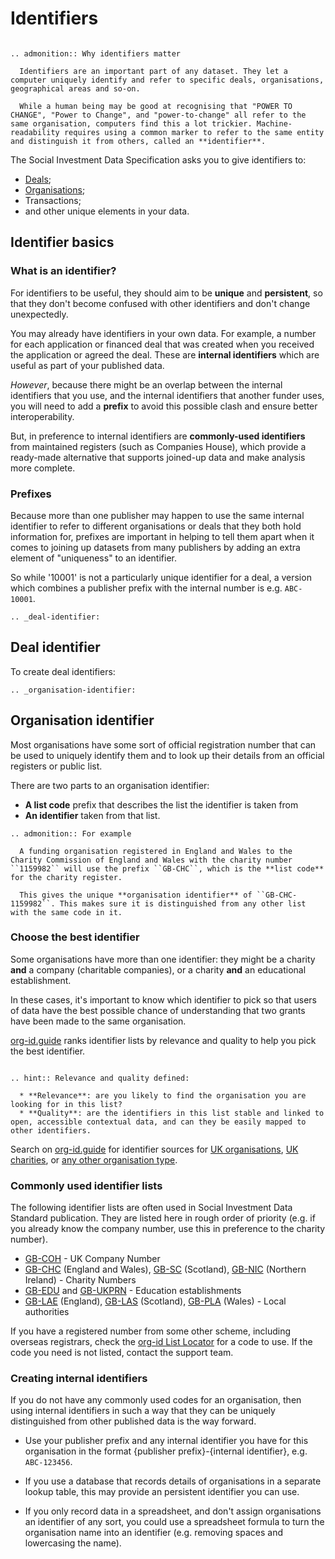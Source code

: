 # Identifiers

```eval_rst

.. admonition:: Why identifiers matter

  Identifiers are an important part of any dataset. They let a computer uniquely identify and refer to specific deals, organisations, geographical areas and so-on.

  While a human being may be good at recognising that "POWER TO CHANGE", "Power to Change", and "power-to-change" all refer to the same organisation, computers find this a lot trickier. Machine-readability requires using a common marker to refer to the same entity and distinguish it from others, called an **identifier**.

```

The Social Investment Data Specification asks you to give identifiers to:

* [Deals](deal-identifier);  
* [Organisations](organisation-identifier);  
* Transactions;  
* and other unique elements in your data.  

## Identifier basics
### What is an identifier?
For identifiers to be useful, they should aim to be **unique** and **persistent**, so that they don't become confused with other identifiers and don't change unexpectedly.

You may already have identifiers in your own data. For example, a number for each application or financed deal that was created when you received the application or agreed the deal. These are **internal identifiers** which are useful as part of your published data.

*However*, because there might be an overlap between the internal identifiers that you use, and the internal identifiers that another funder uses, you will need to add a **prefix** to avoid this possible clash and ensure better interoperability.

But, in preference to internal identifiers are **commonly-used identifiers** from maintained registers (such as Companies House), which provide a ready-made alternative that supports joined-up data and make analysis more complete.

### Prefixes
Because more than one publisher may happen to use the same internal identifier to refer to different organisations or deals that they both hold information for, prefixes are important in helping to tell them apart when it comes to joining up datasets from many publishers by adding an extra element of "uniqueness" to an identifier.

So while '10001' is not a particularly unique identifier for a deal, a version which combines a publisher prefix with the internal number is e.g. ``ABC-10001``.

```eval_rst
.. _deal-identifier:
```
## Deal identifier
To create deal identifiers:

```eval_rst
.. _organisation-identifier:
```
## Organisation identifier
Most organisations have some sort of official registration number that can be used to uniquely identify them and to look up their details from an official registers or public list.

There are two parts to an organisation identifier:

* **A list code** prefix that describes the list the identifier is taken from
* **An identifier** taken from that list.

```eval_rst
.. admonition:: For example

  A funding organisation registered in England and Wales to the Charity Commission of England and Wales with the charity number ``1159982`` will use the prefix ``GB-CHC``, which is the **list code** for the charity register.

  This gives the unique **organisation identifier** of ``GB-CHC-1159982``. This makes sure it is distinguished from any other list with the same code in it.
```

### Choose the best identifier
Some organisations have more than one identifier: they might be a charity **and** a company (charitable companies), or a charity **and** an educational establishment.

In these cases, it's important to know which identifier to pick so that users of data have the best possible chance of understanding that two grants have been made to the same organisation.

[org-id.guide](http://org-id.guide) ranks identifier lists by relevance and quality to help you pick the best identifier.

```eval_rst

.. hint:: Relevance and quality defined:

  * **Relevance**: are you likely to find the organisation you are looking for in this list?
  * **Quality**: are the identifiers in this list stable and linked to open, accessible contextual data, and can they be easily mapped to other identifiers.
```

Search on [org-id.guide](http://org-id.guide) for identifier sources for [UK organisations](http://org-id.guide/?structure=&coverage=GB&subnational=&sector=), [UK charities](http://org-id.guide/?structure=charity&coverage=GB&sector=), or [any other organisation type](http://org-id.guide/).

### Commonly used identifier lists
The following identifier lists are often used in Social Investment Data Standard publication. They are listed here in rough order of priority (e.g. if you already know the company number, use this in preference to the charity number).

* [GB-COH](http://org-id.guide/list/GB-COH) - UK Company Number
* [GB-CHC](http://org-id.guide/list/GB-CHC) (England and Wales), [GB-SC](http://org-id.guide/list/GB-SC) (Scotland), [GB-NIC](http://org-id.guide/list/GB-NIC) (Northern Ireland) - Charity Numbers
* [GB-EDU](http://org-id.guide/list/GB-EDU) and [GB-UKPRN](http://org-id.guide/list/GB-UKPRN) - Education establishments
* [GB-LAE](http://org-id.guide/list/GB-LAE) (England), [GB-LAS](http://org-id.guide/list/GB-LAS) (Scotland), [GB-PLA](http://org-id.guide/list/GB-PLA) (Wales)  - Local authorities

If you have a registered number from some other scheme, including overseas registrars, check the [org-id List Locator](http://org-id.guide/) for a code to use. If the code you need is not listed, contact the support team.

### Creating internal identifiers
If you do not have any commonly used codes for an organisation, then using internal identifiers in such a way that they can be uniquely distinguished from other published data is the way forward.

* Use your publisher prefix and any internal identifier you have for this organisation in the format {publisher prefix}-{internal identifier}, e.g. `ABC-123456`.

* If you use a database that records details of organisations in a separate lookup table, this may provide an persistent identifier you can use.

* If you only record data in a spreadsheet, and don't assign organisations an identifier of any sort, you could use a spreadsheet formula to turn the organisation name into an identifier (e.g. removing spaces and lowercasing the name).
